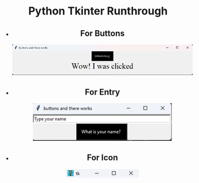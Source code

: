 <!--# Interesting-Python

Trying to do some things with Tkinter and random library of Python

**Buttons Interface**

![buttons interface](./images/button.png)

**Entry/input**

![Entry/ input](./images/Entry.png)-->

<div align="center">
   <h1>Python Tkinter Runthrough</h1>
   <ul align = "center" >
     <li align = "center"><p><h2>For Buttons</h2></p><img src = "./images/button.png"></li>
     <li align = "center"><p><h2>For Entry</h2></p><img src = "./images/Entry.png"></li>
     <li align = "center"><p><h2>For Icon</h2></p><img src = "./images/icon.png"></li>
   </ul>
   
</div>
